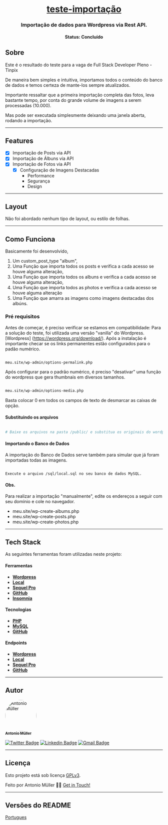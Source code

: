 <h1 align="center">
   <a href="#"> teste-importação </a>
</h1>

<h3 align="center">
    Importação de dados para Wordpress via Rest API.
</h3>

<!--p align="center">

  <img alt="Repository size" src="https://img.shields.io/github/repo-size/antoniomullerjm/README-ecoleta">

  <a href="https://www.twitter.com/antoniomullerjm/">
    <img alt="Siga no Twitter" src="https://img.shields.io/twitter/url?url=https%3A%2F%2Fgithub.com%2Fantoniomullerjm%2FREADME-ecoleta">
  </a>
  
  <a href="https://github.com/antoniomullerjm/README-ecoleta/commits/master">
    <img alt="GitHub last commit" src="https://img.shields.io/github/last-commit/antoniomullerjm/README-ecoleta">
  </a>
    
   <img alt="License" src="https://img.shields.io/badge/license-MIT-brightgreen">
   <a href="https://github.com/antoniomullerjm/README-ecoleta/stargazers">
    <img alt="Stargazers" src="https://img.shields.io/github/stars/antoniomullerjm/README-ecoleta?style=social">
  </a>

</!--p-->


<h4 align="center"> 
	 Status: Concluído
</h4>

## Sobre

Este é o resultado do teste para a vaga de Full Stack Developer Pleno - Tinpix

De maneira bem simples e intuitiva, importamos todos o conteúdo do banco de dados e 
temos certeza de mante-los sempre atualizados.

Importante ressaltar que a primeira importação completa das fotos, leva bastante tempo, 
por conta do grande volume de imagens a serem processadas (10.000).

Mas pode ser executada simplesmente deixando uma janela aberta, rodando a importação.

---

## Features

- [x] Importação de Posts via API
- [x] Importação de Álbuns via API
- [x] Importação de Fotos via API
   - [x] Configuração de Imagens Destacadas
     - Performance
     - Segurança
     - Design

---

## Layout

Não foi abordado nenhum tipo de layout, ou estilo de folhas.

---

## Como Funciona

Basicamente foi desenvolvido, 
1. Um custom_post_type "album",
2. Uma Função que importa todos os posts e verifica a cada acesso se houve alguma alteração,
3. Uma Função que importa todos os albuns e verifica a cada acesso se houve alguma alteração,
4. Uma Função que importa todos as photos e verifica a cada acesso se houve alguma alteração
5. Uma Função que amarra as imagens como imagens destacadas dos albúns.

### Pré requisitos

Antes de começar, é preciso verificar se estamos em compatibilidade:
Para a solução do teste, foi utilizada uma versão "vanilla" do Wordpress.
[Wordpress] (https://wordpress.org/download/).
Após a instalação é importante checar se os links permanentes estão configurados
para o padão numérico.

```bash

meu.site/wp-admin/options-permalink.php

```

Após configurar para o padrão numérico, é preciso "desativar"
uma função do wordpress que gera thumbnais em diversos tamanhos.

```bash

meu.site/wp-admin/options-media.php

```

Basta colocar 0 em todos os campos de texto de desmarcar as caixas de opção.

#### Substituindo os arquivos

```bash

# Baixe os arquivos na pasta /public/ e substitua os originais do wordpress

```


#### Importando o Banco de Dados

A importação do Banco de Dados serve também para simular que já foram importadas todas as imagens.

```bash

Execute o arquivo /sql/local.sql no seu banco de dados MySQL.

```
#### Obs.

Para realizar a importação "manualmente", edite os endereços a seguir com seu domínio e cole
no navegador.

-   meu.site/wp-create-albums.php
-   meu.site/wp-create-posts.php
-   meu.site/wp-create-photos.php

---

## Tech Stack

As seguintes ferramentas foram utilizadas neste projeto:

#### **Ferramentas**  

-   **[Wordpress](https://wordpress.org/download/)**
-   **[Local](https://localwp.com/)**
-   **[Sequel Pro](https://sequelpro.com/download)**
-   **[GitHub](https://docs.github.com/pt)**
-   **[Insomnia](https://insomnia.rest/download)**   

#### **Tecnologias**  

-   **[PHP](https://www.php.net/docs.php)**
-   **[MySQL](https://dev.mysql.com/doc/)**
-   **[GitHub](https://docs.github.com/en/)**


#### **Endpoints**  

-   **[Wordpress](https://wordpress.org/download/)**
-   **[Local](https://localwp.com/)**
-   **[Sequel Pro](https://sequelpro.com/download)**
-   **[GitHub](https://docs.github.com/pt)**


---


## Autor

<a href="https://antoniomuller.com/">
 <img style="border-radius: 50%;" src="https://avatars.githubusercontent.com/u/8568528?s=460&u=b0827cca531e0083fb4a2a4fc54b8907084e0b24&v=4" width="100px;" alt="Antonio Müller"/>
 <br />
 <sub><b>Antonio Müller</b></sub></a> <a href="https://antoniomuller.com/" title="Antonio Müller"></a>
 <br />

[![Twitter Badge](https://img.shields.io/badge/-@antoniomullerjm-1ca0f1?style=flat-square&labelColor=1ca0f1&logo=twitter&logoColor=white&link=https://twitter.com/antoniomullerjm)](https://twitter.com/antoniomullerjm) [![Linkedin Badge](https://img.shields.io/badge/-Antonio-blue?style=flat-square&logo=Linkedin&logoColor=white&link=https://www.linkedin.com/in/antoniomuller/)](https://www.linkedin.com/in/antoniomuller/) 
[![Gmail Badge](https://img.shields.io/badge/-contato@antoniomuller.com-c14438?style=flat-square&logo=Gmail&logoColor=white&link=mailto:contato@antoniomuller.com)](mailto:contato@antoniomuller.com)

---

## Licença

Esto projeto está sob licença [GPLv3](./LICENSE).

Feito por Antonio Müller 👋🏽 [Get in Touch!](Https://www.antoniomuller.com/)

---

##  Versões do README

[Portugues](./README.md) 
